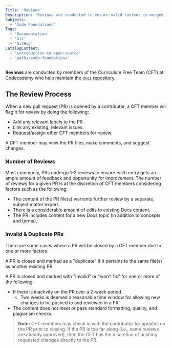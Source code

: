 ```yaml
---
Title: 'Reviews'
Description: 'Reviews are conducted to ensure valid content is merged into the Docs repository.'
Subjects:
  - 'Code Foundations'
Tags:
  - 'Documentation'
  - 'Git'
  - 'GitHub'
CatalogContent:
  - 'introduction-to-open-source'
  - 'paths/code-foundations'
---
```


**Reviews** are conducted by members of the Curriculum Free Team (CFT) at Codecademy who help maintain the [`docs` repository](https://www.codecademy.com/resources/docs/docs-community/contributions/docs-repository).

## The Review Process

When a new pull request (PR) is opened by a contributor, a CFT member will flag it for review by doing the following:

- Add any relevant labels to the PR.
- Link any existing, relevant issues.
- Request/assign other CFT members for review.

A CFT member may view the PR files, make comments, and suggest changes.

### Number of Reviews

Most commonly, PRs undergo 1-3 reviews to ensure each entry gets an ample amount of feedback and opportunity for improvement. The number of reviews for a given PR is at the discretion of CFT members considering factors such as the following:

- The content of the PR file(s) warrants further review by a separate, subject matter expert.
- There is a considerable amount of edits to existing Docs content.
- The PR includes content for a new Docs topic (in addition to concepts and terms).

### Invalid & Duplicate PRs

There are some cases where a PR will be closed by a CFT member due to one or more factors.

A PR is closed and marked as a "duplicate" if it pertains to the same file(s) as another existing PR.

A PR is closed and marked with "invalid" or "won't fix" for one or more of the following:

- If there is inactivity on the PR over a 2-week period.
  - Two weeks is deemed a reasonable time window for allowing new changes to be pushed to and reviewed in a PR.
- The content does not meet or pass standard formatting, quality, and plagiarism checks.

> **Note:** CFT members may check in with the contributor for updates on the PR prior to closing. If the PR is too far along (i.e., some reviews are already approved), then the CFT has the discretion of pushing requested changes directly to the PR.
